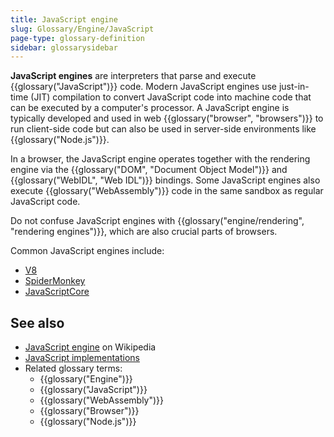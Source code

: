 ```yaml
---
title: JavaScript engine
slug: Glossary/Engine/JavaScript
page-type: glossary-definition
sidebar: glossarysidebar
---
```


**JavaScript engines** are interpreters that parse and execute {{glossary("JavaScript")}} code. Modern JavaScript engines use just-in-time (JIT) compilation to convert JavaScript code into machine code that can be executed by a computer's processor. A JavaScript engine is typically developed and used in web {{glossary("browser", "browsers")}} to run client-side code but can also be used in server-side environments like {{glossary("Node.js")}}.

In a browser, the JavaScript engine operates together with the rendering engine via the {{glossary("DOM", "Document Object Model")}} and {{glossary("WebIDL", "Web IDL")}} bindings. Some JavaScript engines also execute {{glossary("WebAssembly")}} code in the same sandbox as regular JavaScript code.

Do not confuse JavaScript engines with {{glossary("engine/rendering", "rendering engines")}}, which are also crucial parts of browsers.

Common JavaScript engines include:

- [V8](https://v8.dev/)
- [SpiderMonkey](https://spidermonkey.dev/)
- [JavaScriptCore](https://developer.apple.com/documentation/javascriptcore)

## See also

- [JavaScript engine](https://en.wikipedia.org/wiki/JavaScript_engine) on Wikipedia
- [JavaScript implementations](/en-US/docs/Web/JavaScript/Reference/JavaScript_technologies_overview#javascript_implementations)
- Related glossary terms:
  - {{glossary("Engine")}}
  - {{glossary("JavaScript")}}
  - {{glossary("WebAssembly")}}
  - {{glossary("Browser")}}
  - {{glossary("Node.js")}}
